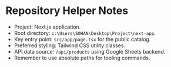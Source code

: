 # Repository Helper Notes

- Project: Next.js application.
- Root directory: `c:\Users\SOHAN\Desktop\Project\next-app`.
- Key entry point: `src/app/page.tsx` for the public catalog.
- Preferred styling: Tailwind CSS utility classes.
- API data source: `/api/products` using Google Sheets backend.
- Remember to use absolute paths for tooling commands.